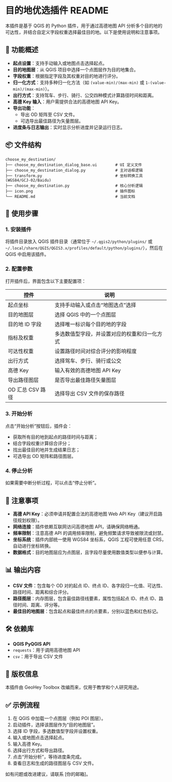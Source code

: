 # 目的地优选插件 README

本插件是基于 QGIS 的 Python 插件，用于通过高德地图 API 分析多个目的地的可达性，并结合自定义字段权重选择最佳目的地。以下是使用说明和注意事项。

## 🧩 功能概述

- **起点设置**：支持手动输入或地图点击选择起点。
- **目的地图层**：从 QGIS 项目中选择一个点图层作为目的地集合。
- **字段权重**：根据指定字段及其权重对目的地进行评分。
- **归一化方式**：支持多种归一化方法（如 `(value-min)/(max-min)` 或 `1-(value-min)/(max-min)`）。
- **出行方式**：支持驾车、步行、骑行、公交四种模式计算路径时间和距离。
- **高德 Key 输入**：用户需提供合法的高德地图 API Key。
- **导出功能**：
  - 导出 OD 矩阵至 CSV 文件。
  - 可选导出最佳路径为矢量图层。
- **进度条与日志输出**：实时显示分析进度并记录运行日志。

## 📦 文件结构

```
choose_my_destination/
├── choose_my_destination_dialog_base.ui        # UI 定义文件
├── choose_my_destination_dialog.py             # 主对话框逻辑
├── transform.py                                # 坐标转换工具 (WGS84/GCJ-02/Baidu)
├── choose_my_destination.py                    # 核心分析逻辑
├── icon.png                                    # 插件图标
└── README.md                                   # 当前文档
```

## 🔧 使用步骤

### 1. 安装插件

将插件目录放入 QGIS 插件目录（通常位于 `~/.qgis2/python/plugins/` 或 `~/.local/share/QGIS/QGIS3.x/profiles/default/python/plugins/`），然后在 QGIS 中启用该插件。

### 2. 配置参数

打开插件后，界面包含以下主要配置项：

| 控件 | 说明 |
|------|------|
| 起点坐标 | 支持手动输入或点击“地图选点”选择 |
| 目的地图层 | 选择 QGIS 中的一个点图层 |
| 目的地 ID 字段 | 选择唯一标识每个目的地的字段 |
| 指标及权重 | 多选数值型字段，并设置对应的权重和归一化方式 |
| 可达性权重 | 设置路径时间对综合评分的影响程度 |
| 出行方式 | 选择驾车、步行、骑行或公交 |
| 高德 Key | 输入有效的高德地图 API Key |
| 导出路径图层 | 是否导出最佳路径矢量图层 |
| OD 汇总 CSV 路径 | 选择导出 CSV 文件的保存路径 |

### 3. 开始分析

点击“开始分析”按钮后，插件会：

- 获取所有目的地到起点的路径时间与距离；
- 结合字段权重计算综合评分；
- 找出最佳目的地并生成结果日志；
- 可选导出 OD 矩阵和路径图层。

### 4. 停止分析

如果需要中断分析过程，可以点击“停止分析”。

## 📌 注意事项

- **高德 API Key**：必须申请并配置合法的高德地图 Web API Key（建议开启路径规划权限）。
- **网络连接**：插件依赖互联网访问高德地图 API，请确保网络畅通。
- **频率限制**：注意高德 API 的调用频率限制，避免频繁请求导致被限流或封禁。
- **坐标系统**：插件内部统一使用 WGS84 坐标系，QGIS 工程可使用任意 CRS，自动进行坐标转换。
- **数据格式**：目的地图层应为点图层，且字段尽量使用数值类型以便参与计算。

## 📊 输出内容

- **CSV 文件**：包含每个 OD 对的起点 ID、终点 ID、各字段归一化值、可达性、路径时间、距离和综合评分。
- **路径图层**：内存图层，包含最佳路径线要素，属性包括起点 ID、终点 ID、路径时间、距离、评分等。
- **最佳目的地图层**：包含起点和最佳终点的点要素，分别以蓝色和红色标记。

## 🛠️ 依赖库

- **QGIS PyQGIS API**
- `requests`：用于调用高德地图 API
- `csv`：用于导出 CSV 文件

## 📄 版权信息

本插件由 GeoHey Toolbox 改编而来，仅用于教学和个人研究用途。

## ✅ 示例流程

1. 在 QGIS 中加载一个点图层（例如 POI 图层）。
2. 启动插件，选择该图层作为“目的地图层”。
3. 选择 ID 字段，多选数值型字段并设置权重。
4. 输入或地图点击选择起点。
5. 输入高德 Key。
6. 选择出行方式和导出路径。
7. 点击“开始分析”，等待进度条完成。
8. 查看日志和生成的路径图层与 CSV 文件。

如有问题或改进建议，请联系 [你的邮箱]。
```
